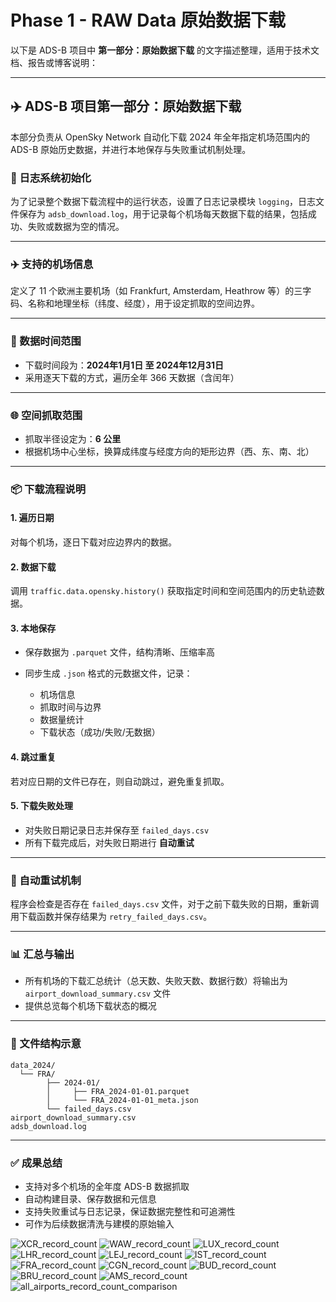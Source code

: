 # Phase 1 - RAW Data 原始数据下载

以下是 ADS-B 项目中 **第一部分：原始数据下载** 的文字描述整理，适用于技术文档、报告或博客说明：

---

## ✈️ ADS-B 项目第一部分：原始数据下载

本部分负责从 OpenSky Network 自动化下载 2024 年全年指定机场范围内的 ADS-B 原始历史数据，并进行本地保存与失败重试机制处理。

### 🔧 日志系统初始化

为了记录整个数据下载流程中的运行状态，设置了日志记录模块 `logging`，日志文件保存为 `adsb_download.log`，用于记录每个机场每天数据下载的结果，包括成功、失败或数据为空的情况。

---

### ✈️ 支持的机场信息

定义了 11 个欧洲主要机场（如 Frankfurt, Amsterdam, Heathrow 等）的三字码、名称和地理坐标（纬度、经度），用于设定抓取的空间边界。

---

### 📅 数据时间范围

* 下载时间段为：**2024年1月1日 至 2024年12月31日**
* 采用逐天下载的方式，遍历全年 366 天数据（含闰年）

---

### 🌐 空间抓取范围

* 抓取半径设定为：**6 公里**
* 根据机场中心坐标，换算成纬度与经度方向的矩形边界（西、东、南、北）

---

### 📦 下载流程说明

#### 1. 遍历日期

对每个机场，逐日下载对应边界内的数据。

#### 2. 数据下载

调用 `traffic.data.opensky.history()` 获取指定时间和空间范围内的历史轨迹数据。

#### 3. 本地保存

* 保存数据为 `.parquet` 文件，结构清晰、压缩率高
* 同步生成 `.json` 格式的元数据文件，记录：

  * 机场信息
  * 抓取时间与边界
  * 数据量统计
  * 下载状态（成功/失败/无数据）

#### 4. 跳过重复

若对应日期的文件已存在，则自动跳过，避免重复抓取。

#### 5. 下载失败处理

* 对失败日期记录日志并保存至 `failed_days.csv`
* 所有下载完成后，对失败日期进行 **自动重试**

---

### 🔁 自动重试机制

程序会检查是否存在 `failed_days.csv` 文件，对于之前下载失败的日期，重新调用下载函数并保存结果为 `retry_failed_days.csv`。

---

### 📊 汇总与输出

* 所有机场的下载汇总统计（总天数、失败天数、数据行数）将输出为 `airport_download_summary.csv` 文件
* 提供总览每个机场下载状态的概况

---

### 📁 文件结构示意

```
data_2024/
  └── FRA/
        ├── 2024-01/
        │     ├── FRA_2024-01-01.parquet
        │     └── FRA_2024-01-01_meta.json
        └── failed_days.csv
airport_download_summary.csv
adsb_download.log
```

---

### ✅ 成果总结

* 支持对多个机场的全年度 ADS-B 数据抓取
* 自动构建目录、保存数据和元信息
* 支持失败重试与日志记录，保证数据完整性和可追溯性
* 可作为后续数据清洗与建模的原始输入

![XCR_record_count](https://github.com/user-attachments/assets/5f001575-4190-4833-81aa-074804005522)
![WAW_record_count](https://github.com/user-attachments/assets/76ff842b-9699-4c3f-bca9-c920ce7d2959)
![LUX_record_count](https://github.com/user-attachments/assets/c191d6e6-0ef3-4d9c-840e-1936151d170a)
![LHR_record_count](https://github.com/user-attachments/assets/ada3e7ef-6cd0-471c-b598-69ba64fd99b8)
![LEJ_record_count](https://github.com/user-attachments/assets/94f91fa6-2e14-4e18-b7f7-cc3c32ce21e5)
![IST_record_count](https://github.com/user-attachments/assets/f44a4759-f1af-4485-aaad-8185b00c3c9d)
![FRA_record_count](https://github.com/user-attachments/assets/55c6a781-885c-4285-beb0-e13a5661afd0)
![CGN_record_count](https://github.com/user-attachments/assets/dfef5bfa-b630-4376-bd62-08a28b1783d3)
![BUD_record_count](https://github.com/user-attachments/assets/c879c4ce-285a-4a0a-88db-3086b3fc3830)
![BRU_record_count](https://github.com/user-attachments/assets/89a58f2c-b39c-4647-b637-9a7ad0ff00cd)
![AMS_record_count](https://github.com/user-attachments/assets/27a0316a-8aa9-46f8-8f76-25d3c8c251cd)
![all_airports_record_count_comparison](https://github.com/user-attachments/assets/a03ac44d-8b93-4ec3-9a6a-260f7242eeea)

